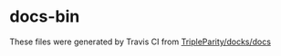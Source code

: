 # docs-bin

These files were generated by Travis CI from [TripleParity/docks/docs](https://github.com/TripleParity/docks/tree/master/docs)
